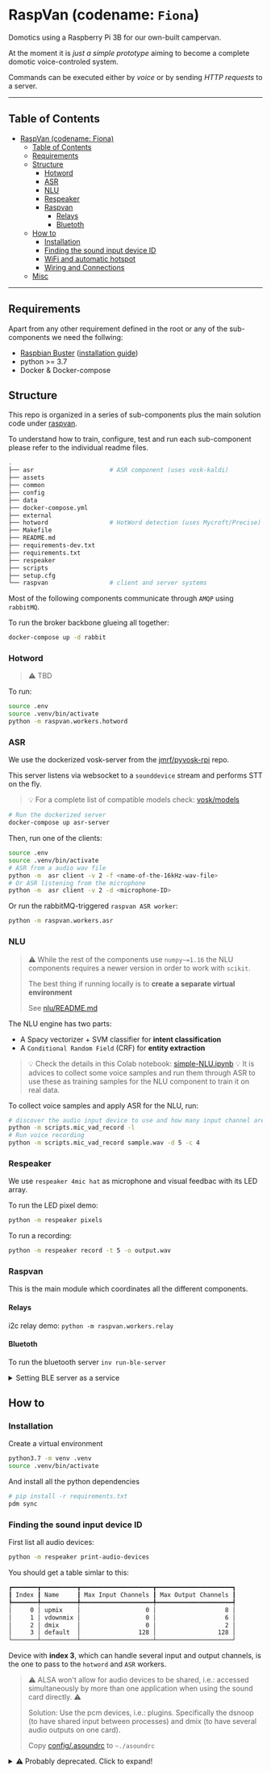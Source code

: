 # RaspVan (codename: `Fiona`)

Domotics using a Raspberry Pi 3B for our own-built campervan.

At the moment it is _just a simple prototype_ aiming to become a
complete domotic voice-controled system.

Commands can be executed either by _voice_ or by sending _HTTP requests_ to a server.

----

## Table of Contents

<!--ts-->
* [RaspVan (codename: Fiona)](#raspvan-codename-fiona)
  * [Table of Contents](#table-of-contents)
  * [Requirements](#requirements)
  * [Structure](#structure)
    * [Hotword](#hotword)
    * [ASR](#asr)
    * [NLU](#nlu)
    * [Respeaker](#respeaker)
    * [Raspvan](#raspvan)
      * [Relays](#relays)
      * [Bluetoth](#bluetoth)
  * [How to](#how-to)
    * [Installation](#installation)
    * [Finding the sound input device ID](#finding-the-sound-input-device-id)
    * [WiFi and automatic hotspot](#wifi-and-automatic-hotspot)
    * [Wiring and Connections](#wiring-and-connections)
  * [Misc](#misc)

<!-- Added by: jose, at: vie 24 mar 2023 22:54:27 CET -->

<!--te-->
----

## Requirements

Apart from any other requirement defined in the root or any of the sub-components we
need the follwing:

* [Raspbian Buster](https://www.raspberrypi.org/downloads/raspbian/)
   ([installation guide](https://www.raspberrypi.org/documentation/installation/installing-images/README.md))
* python >= 3.7
* Docker & Docker-compose

## Structure

This repo is organized in a series of sub-components plus the main solution code
under [raspvan](raspvan/]).

To understand how to train, configure, test and run each sub-component please refer to
the individual readme files.

```bash
.
├── asr                     # ASR component (uses vosk-kaldi)
├── assets
├── common
├── config
├── data
├── docker-compose.yml
├── external
├── hotword                 # HotWord detection (uses Mycroft/Precise)
├── Makefile
├── README.md
├── requirements-dev.txt
├── requirements.txt
├── respeaker
├── scripts
├── setup.cfg
└── raspvan                 # client and server systems
```

Most of the following components communicate through `AMQP` using `rabbitMQ`.

To run the broker backbone glueing all together:

```bash
docker-compose up -d rabbit
```

### Hotword

> ⚠️ TBD

To run:

```bash
source .env
source .venv/bin/activate
python -m raspvan.workers.hotword
```

### ASR

We use the dockerized vosk-server from the
[jmrf/pyvosk-rpi](https://github.com/josemarcosrf/pyvosk-rpi) repo.

This server listens via websocket to a `sounddevice` stream and performs STT on the fly.

> 💡 For a complete list of compatible models check:
> [vosk/models](https://alphacephei.com/vosk/models)

```bash
# Run the dockerized server
docker-compose up asr-server
```

Then, run one of the clients:

```bash
source .env
source .venv/bin/activate
# ASR from a audio wav file
python -m  asr client -v 2 -f <name-of-the-16kHz-wav-file>
# Or ASR listening from the microphone
python -m  asr client -v 2 -d <microphone-ID>
```

Or run the rabbitMQ-triggered `raspvan ASR worker`:

```bash
python -m raspvan.workers.asr
```

### NLU

> ⚠️ While the rest of the components use `numpy~=1.16` the NLU components requires
> a newer version in order to work with `scikit`.
>
> The best thing if running locally is to **create a separate virtual environment**
>
> See [nlu/README.md](nlu/README.md)

The NLU engine has two parts:

* A Spacy vectorizer + SVM classifier for **intent classification**
* A `Conditional Random Field` (CRF) for **entity extraction**

> 💡 Check the details in this Colab notebook: [simple-NLU.ipynb](https://colab.research.google.com/drive/1q6Ei9SRdD8Pdg65Pvp8porRyFlQXD4w6#scrollTo=mK2GbpHan6k7)
> 💡 It is advices to collect some voice samples and run them through ASR to use
> these as training samples for the NLU component to train it on real data.

To collect voice samples and apply ASR for the NLU, run:

```bash
# discover the audio input device to use and how many input channel are available
python -m scripts.mic_vad_record -l
# Run voice recording
python -m scripts.mic_vad_record sample.wav -d 5 -c 4
```

### Respeaker

We use `respeaker 4mic hat` as microphone and visual feedbac with its LED array.

To run the LED pixel demo:

```bash
python -m respeaker pixels
```

To run a recording:

```bash
python -m respeaker record -t 5 -o output.wav
```

### Raspvan

This is the main module which coordinates all the different components.

#### Relays

i2c relay demo: `python -m raspvan.workers.relay`

#### Bluetoth

To run the bluetooth server `inv run-ble-server`

<details>

<summary>Setting BLE server as a service</summary>

Create `/etc/systemd/system/ble_server.service` with the following content:

```ini
[Unit]
Description=RaspVan BLE Server + Redis container
Requires=docker.service
After=docker.service

[Service]
Restart=always
ExecStart=/bin/bash /home/pi/start_ble.sh
ExecStop=

[Install]
WantedBy=default.target
```

> Enable on startup: `sudo systemctl enable ble_server.service`
>
> Start with : `sudo systemctl start ble_server`
>
> Check its status with: `sudo systemctl status ble_server`

</details>

## How to

### Installation

Create a virtual environment

```bash
python3.7 -m venv .venv
source .venv/bin/activate
```

And install all the python dependencies

```bash
# pip install -r requirements.txt
pdm sync
```

### Finding the sound input device ID

First list all audio devices:

```bash
python -m respeaker print-audio-devices
```

You should get a table simlar to this:

```bash
┏━━━━━━━┳━━━━━━━━━━┳━━━━━━━━━━━━━━━━━━━━┳━━━━━━━━━━━━━━━━━━━━━┓
┃ Index ┃ Name     ┃ Max Input Channels ┃ Max Output Channels ┃
┡━━━━━━━╇━━━━━━━━━━╇━━━━━━━━━━━━━━━━━━━━╇━━━━━━━━━━━━━━━━━━━━━┩
│     0 │ upmix    │                  0 │                   8 │
│     1 │ vdownmix │                  0 │                   6 │
│     2 │ dmix     │                  0 │                   2 │
│     3 │ default  │                128 │                 128 │
└───────┴──────────┴────────────────────┴─────────────────────┘
```

Device with **index 3**, which can handle several input and output channels,
is the one to pass to the `hotword` and `ASR` workers.

> ⚠️ ALSA won't allow for audio devices to be shared,
> i.e.: accessed simultaneously by more than one application
> when using the sound card directly. ⚠️
>
> Solution: Use the pcm devices, i.e.: plugins. Specifically the dsnoop
> (to have shared input between processes) and dmix (to have several audio outputs on one card).
>
> Copy [config/.asoundrc](config/.asoundrc) to `~./asoundrc`

<details>
  <summary>⚠️ Probably deprecated. Click to expand!</summary>

### WiFi and automatic hotspot

In order to communicate with the RaspberryPi we will configure it to connect to
a series of known WiFi networks when available and to create a Hotspot otherwise.

Refer to [auto-wifi-hotspot](http://www.raspberryconnect.com/network/item/330-raspberry-pi-auto-wifi-hotspot-switch-internet)
from [raspberryconnect/network](http://www.raspberryconnect.com/network).

By default the RaspberryPi will be accessible at the IP: `192.168.50.5` when the hotspot is active.

### Wiring and Connections

TBD

## Misc

* Drawing and simulation tool: [partsim simulator](https://www.partsim.com/simulator)

</details>
